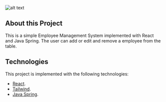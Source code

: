 ![alt text](https://github.com/zisispa/employeemanagementsystem/blob/master/homepage.PNG?raw=true)

## About this Project

This is a simple Employee Management System implemented with React and Java Spring. The user can add or edit and remove a employee from the table.

## Technologies

This project is implemented with the following technologies:

- [React](https://reactjs.org/).
- [Tailwind](https://tailwindcss.com/).
- [Java Spring](https://spring.io/).
